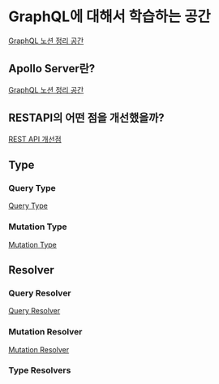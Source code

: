 # GraphQL에 대해서 학습하는 공간
<a href="https://thistimenull.notion.site/GraphQL-1731118ea06f80bb8b64e9f7599c3b41?pvs=4" alt="graphql-notion-docs">GraphQL 노션 정리 공간</a>
## Apollo Server란?
<a href="https://www.notion.so/thistimenull/Apollo-Server-1771118ea06f8096966ec7e59e4f1d38?pvs=4" alt="graphql-notion-docs/apollo-server">GraphQL 노션 정리 공간</a>

## RESTAPI의 어떤 점을 개선했을까?
<a href="https://www.notion.so/thistimenull/GraphQL-REST-API-1771118ea06f80dda130d6c68e58aeb3?pvs=4" alt="graphql-notion-docs/improved-thing">REST API 개선점</a>

## Type
### Query Type
<a href="https://www.notion.so/thistimenull/Query-Type-1771118ea06f80519545ffd6deb76378?pvs=4" alt="graphql-notion-docs/type/query">Query Type</a>

### Mutation Type
<a href="https://www.notion.so/thistimenull/Mutation-Type-17c1118ea06f802495cee57097c40170?pvs=4" alt="graphql-notion-docs/type/mutation">Mutation Type</a>

## Resolver
### Query Resolver
<a href="https://www.notion.so/thistimenull/Query-Resolver-1771118ea06f806caba7d4ae4e282391?pvs=4" alt="graphql-notion-docs/query/mutation">Query Resolver</a>

### Mutation Resolver
<a href="https://www.notion.so/thistimenull/Mutation-Resolver-17c1118ea06f80e081acd81b07f0d563?pvs=4" alt="graphql-notion-docs/query/mutation">Mutation Resolver</a>

### Type Resolvers
